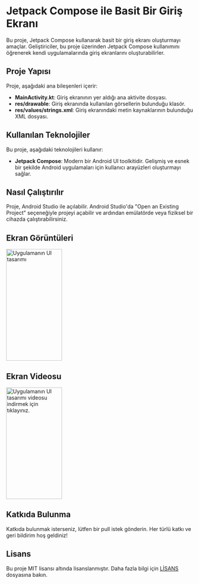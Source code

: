 # Jetpack Compose ile Basit Bir Giriş Ekranı

Bu proje, Jetpack Compose kullanarak basit bir giriş ekranı oluşturmayı amaçlar. Geliştiriciler, bu proje üzerinden Jetpack Compose kullanımını öğrenerek kendi uygulamalarında giriş ekranlarını oluşturabilirler.

## Proje Yapısı

Proje, aşağıdaki ana bileşenleri içerir:

- **MainActivity.kt**: Giriş ekranının yer aldığı ana aktivite dosyası.
- **res/drawable**: Giriş ekranında kullanılan görsellerin bulunduğu klasör.
- **res/values/strings.xml**: Giriş ekranındaki metin kaynaklarının bulunduğu XML dosyası.

## Kullanılan Teknolojiler

Bu proje, aşağıdaki teknolojileri kullanır:

- **Jetpack Compose**: Modern bir Android UI toolkitidir. Gelişmiş ve esnek bir şekilde Android uygulamaları için kullanıcı arayüzleri oluşturmayı sağlar.

## Nasıl Çalıştırılır

Proje, Android Studio ile açılabilir. Android Studio'da "Open an Existing Project" seçeneğiyle projeyi açabilir ve ardından emülatörde veya fiziksel bir cihazda çalıştırabilirsiniz.

## Ekran Görüntüleri

<img src="app/src/main/res/drawable/loginpageimage.pngg" alt="Uygulamanın UI tasarımı" width="150" height="300">


## Ekran Videosu
<img src="app/src/main/res/drawable/loginpagescreenrecord.mp4" alt="Uygulamanın UI tasarımı videosu indirmek için tıklayınız." width="150" height="300">



## Katkıda Bulunma

Katkıda bulunmak isterseniz, lütfen bir pull istek gönderin. Her türlü katkı ve geri bildirim hoş geldiniz!

## Lisans

Bu proje MIT lisansı altında lisanslanmıştır. Daha fazla bilgi için [LİSANS](LICENSE) dosyasına bakın.
